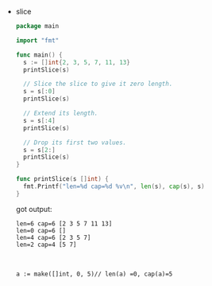 - slice

  ```go
  package main

  import "fmt"

  func main() {
  	s := []int{2, 3, 5, 7, 11, 13}
  	printSlice(s)

  	// Slice the slice to give it zero length.
  	s = s[:0]
  	printSlice(s)

  	// Extend its length.
  	s = s[:4]
  	printSlice(s)

  	// Drop its first two values.
  	s = s[2:]
  	printSlice(s)
  }

  func printSlice(s []int) {
  	fmt.Printf("len=%d cap=%d %v\n", len(s), cap(s), s)
  }
  ```

  got output:

  ```
  len=6 cap=6 [2 3 5 7 11 13]
  len=0 cap=6 []
  len=4 cap=6 [2 3 5 7]
  len=2 cap=4 [5 7]
  ```

  ​

  `a := make([]int, 0, 5)// len(a) =0, cap(a)=5`